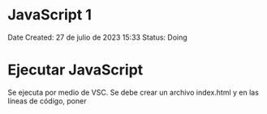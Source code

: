 # JavaScript 1

Date Created: 27 de julio de 2023 15:33
Status: Doing

# Ejecutar JavaScript

Se ejecuta por medio de VSC. Se debe crear un archivo index.html y en las líneas de código, poner <script>. Esto le da a entender al editor que estamos trabajando en Java

![Untitled](img/Untitled.png)

Consola: Es donde se ve el resultado del código JS

Para verlo, abrimo el archivo index.html y se abrirá en Chrome. Ahora se usa Ctrl+shift+j para ver la consola

# Comentarios

Son textos que se incluyen pero que no hacen parte del código como tal. Son usados como guía

Se hacen con dos

//

![Untitled](img/Untitled%201.png)

![Untitled](img/Untitled%202.png)

# Variables

Tipos de datos: Undefined (no existe valor asignado), null (nulo), boolean (booleano), string (cadena de caracteres), symbol, number (numero) & object

Variable: Crea un espacio en el dispositivo y guarda un valor en ese lugar de memoria

![Untitled](img/Untitled%203.png)

# Operador de Asignación

Si se definen variables pero no su valor, en la consola se verá reflejado como valor indefinido

![Untitled](img/Untitled%204.png)

![Untitled](img/Untitled%205.png)

Podemos darle un valor a la variable despues de creada

![Untitled](img/Untitled%206.png)

# Asignar el valor de una variable a otra variable

![Untitled](img/Untitled%207.png)

![Untitled](img/Untitled%208.png)

# Variables no Inicializadas

Son aquellas variables a las que no se les ha asignado un valor

![Untitled](img/Untitled%209.png)

# Mayúsculas y Minúculas

En JS es importante que las variables sean escritas como se declararon, respetando mayúsculas y minúsculas

![Untitled](img/Untitled%2010.png)

# Operaciones Aritméticas

![Untitled](img/Untitled%2011.png)

![Untitled](img/Untitled%2012.png)

![Untitled](img/Untitled%2013.png)

![Untitled](img/Untitled%2014.png)

# Números Decimales

![Untitled](img/Untitled%2015.png)

Aplican la misma manera de las operaciones artiméticas

# Residuo de una división.

Esta operación da el valor del residuo de una división, es decir si divido 17/3 nos da 5,6. Pero el residuo es aquello que no se puede dividir de manera entera es decir que daría 5 y residuo 2. Se hace con%

![Untitled](img/Untitled%2016.png)

# Incrementar el valor de una variable

![Untitled](img/Untitled%2017.png)

![Untitled](img/Untitled%2018.png)

![Untitled](img/Untitled%2019.png)

![Untitled](img/Untitled%2020.png)

# Reducción del valor de una variable

![Untitled](img/Untitled%2021.png)

![Untitled](img/Untitled%2022.png)

# Asignación de Suma

Cuando se desea sumar una variable a un numero, se puede hacer de forma abreviada

![Untitled](img/Untitled%2023.png)

Otro Ejemplo

![Untitled](img/Untitled%2024.png)

# Asignación de Resta

![Untitled](img/Untitled%2025.png)

# Asignación de la Multiplicación

![Untitled](img/Untitled%2026.png)

# Asignación de División

![Untitled](img/Untitled%2027.png)

# Variable con Cadenas de Caracteres

![Untitled](img/Untitled%2028.png)

# Escapar Comillas en Cadenas de Caracteres

Si se desea declarar una variable de caracteres que incluyan comillas, debe hacerse de la siguiente manera \”texto”

![Untitled](img/Untitled%2029.png)

# Escape de Caracteres con Comillas Simples

![Untitled](img/Untitled%2030.png)

![Untitled](img/Untitled%2031.png)

Se puede hacer también intercalando comillas simples y comillas dobles como se muestra en los ejemplo

# Secuencias de Escape

Son combinaciones de caracteres que no se representan a sí mismos como caracteres como tal

![Untitled](img/Untitled%2032.png)

# Concatenar Cadenas de Caracteres

![Untitled](img/Untitled%2033.png)

# Construir Cadenas con Variables

![Untitled](img/Untitled%2034.png)

# Agregar Variables a Cadenas de Caracteres

![Untitled](img/Untitled%2035.png)

# Longitud de una cadena de caracteres

Para conocer la cantidad de caracteres de una variable, al momento de imprimir se agrega .lenght, es decir console.log(variable.length)

![Untitled](img/Untitled%2036.png)

# Notación de Corchetes: Primer Caracter

Nos permite acceder a un caracter especial de una cadena

![Untitled](img/Untitled%2037.png)

# Inmutabilidad de Cadena de Caracteres

Una vez definida una cadena de caracteres, no es posible cambiar algún elemento de ella.

![Untitled](img/Untitled%2038.png)

# Notación de Corchetes: Enésimo Caracter

![Untitled](img/Untitled%2039.png)

![Untitled](img/Untitled%2040.png)

# Notación de Corchetes: Último Caracter

![Untitled](img/Untitled%2041.png)

![Untitled](img/Untitled%2042.png)

# Notación de Corchetes: De Derecha a Izquierda

![Untitled](img/Untitled%2043.png)

y Así sucesivamente

# Palabras en Blanco

Vamos a hacer que un texto se imprima en la consola declarando varibales de las palabras 

![Untitled](img/Untitled%2044.png)

# Arreglos (Arrays)

Son estructuras que permiten almacenar múltiples valores  en una misma estructura. Son como vectores.

![Untitled](img/Untitled%2045.png)

# Arreglos Anidados

Se pueden crear arreglos en los que los elementos del mismo, sean arreglos. A esto se le llaman arreglos anidados

![Untitled](img/Untitled%2046.png)

# Identificación de un elemento de un arreglo

Se puede ubicar un elemento de un arreglo mendiante su posición

![Untitled](img/Untitled%2047.png)

# 

# Modificar los datos de un arreglo

Se pueden hacer modificaciones a los datos de un arreglo mediante la declaración de su valor

![Untitled](img/Untitled%2048.png)

# Acceder a Arreglos Multidimensionales

Se hace mediante definicions de subindices

![Untitled](img/Untitled%2049.png)

# .push()

Este método agrega a un arreglo un valor al final de este

![Untitled](img/Untitled%2050.png)

# .pop()

Este método elimina el último  elemento del arreglo, pero adicional nos permite guardarlo en una nueva variable

![Untitled](img/Untitled%2051.png)

# .shift()

Elimina el primer elemento de un arreglo

![Untitled](img/Untitled%2052.png)

# .unshift()

Agrega un elemento al principio de un arreglo. Dentro del paréntesis se define el valor que debe tomar ese elemento que vamos a agregar

![Untitled](img/Untitled%2053.png)

# Lista de Compras

Se pueden imprimier mensajes en la consola usandop las ubicaiones de los arreglos

![Untitled](img/Untitled%2054.png)

# Funciones

Se pueden escribir código que se puede reutilizar

![Untitled](img/Untitled%2055.png)

![Untitled](img/Untitled%2056.png)

# Argumentos

Las variables de la función se dfinen como parámetros

![Untitled](img/Untitled%2057.png)

para este caso, los parámetros son a y  b

dentro de esa función SUMAR se define que hará esta función

![Untitled](img/Untitled%2058.png)

Para este caso, hará la suma de a+b y muestra en la consola la suma de estos

Ahora, con la función definida, podemos llamarla con los valores que queramos darle a a y b

![Untitled](img/Untitled%2059.png)

Y así se muestra en la consola

![Untitled](img/Untitled%2060.png)

Los argumentos, son los VALORES QUE SE LE ASIGNAN A LOS PARÁMETROS. Es decir, un argumento es un parámetro con valor

Los parámetros también pueden ser definidos mediante variables de la siguiente manera

![Untitled](img/Untitled%2061.png)

# Ámbito Globales

Es una variable que se puede usar en cualquier parte del programa, ya que está definida en el programa principal (no dentro de una función)

# Ámbito Local

Son variables definidas dentro de una función, y solo se pueden usar dentro de esa función

# Diferencias entre Global y Local

Si tengo dos variables con el mismo nombre, una local y otra global estas tienen diferentes jerarquías según en donde se usen. Si se usan dentro de una función, va a tener mayor jerarquía la variablo local. Si se hace fuera de la función, tendrá jerarquía la global (ya que las locales no pueden usarse fuera de la función)

![Untitled](img/Untitled%2062.png)

[https://www.notion.so](https://www.notion.so)

# Retornar un Valor

Tenemos la funcion sumar, dentro de la funcion no siempre es necesario imprimir en la consola el resultado. Podemos calcularlo y guardar el valor sin necesidad de imprimir. Para es usamos la palabra reservada return. Asi queda el valor guardado y posteriormente podemos usarlo bien sea para imprimirlo, o para otros calculos

![Untitled](img/Untitled%2063.png)

![Untitled](img/Untitled%2064.png)

# Undefined

Si se define la función sumar y dentro de la función no retornamos la suma, el valor mostrado deberá ser UNDEFINED. Es decir, siempre debemos retornar el valor

![Untitled](img/Untitled%2065.png)

# Asignar un valor retornado

Se puede asignar una variable al retorno de una función. Se define la función y su variable, dentro de la función se define que es lo que vamos a retoirnar. En este caso es un mensaje. Despues de esto, fuera de la funcion definimos una valiable que será igual a la funcion creada definida en la una variable especifica, ene ste casi “JavaScript”

![Untitled](img/Untitled%2066.png)

![Untitled](img/Untitled%2067.png)

# Permanece en Línea (queue)

En informática, una cola o queue, es una estructura de datos abstracta en la cual los elemntos se mantienen en orden. Los nuevos elementos se pueden añadir al final de la cola y los elementos previos se retiran del principio de la cola

![Untitled](img/Untitled%2068.png)

![Untitled](img/Untitled%2069.png)

# Valores Booleanos

Son valores que pueden tomar valores de verdadero o falso. True or False. Deben escribirse en minuscula siempre (true & false).

# Operador de Igualdad ==

Es un opoerador que compara la igualdad de dos términos. Su resultado será un opoerador booleano-

![Untitled](img/Untitled%2070.png)

![Untitled](img/Untitled%2071.png)

NO DEBERIAN USARSE PARA COMPARAR ARREGLOS

# Operador de Igualdad Estricta ===

Nos permite comparar si los datos son iguales y son del mismo tipo

![Untitled](img/Untitled%2072.png)

# Práctica de como comparar valores

![Untitled](img/Untitled%2073.png)

![Untitled](img/Untitled%2074.png)

# Operadores de Desigualdad ! =

Es un operador que compara la igualdad de dos valores. Su respuesta será true si son distintos y false si son iguales. Es lo opuesto a los operadores de igualdad

![Untitled](img/Untitled%2075.png)

TAMPOCO DEBE USARSE PARA COMPARAR ARREGLOS

# Operador de Desigualdad Estricta ! = =

Funciona igual que el operadod de igual estricta, compara el valor y el tipo de datos. Si son iguales retornará false, si son diferentes retornara true

![Untitled](img/Untitled%2076.png)

# Operador Mayor Que

Compara el valor absoluto de un valor con respecto a otro. Si se da la condición será true, si no false.

Para cadenas de caracteres, se dará por orden alfabético donde a es el menor valor y z el mayor

![Untitled](img/Untitled%2077.png)

También será usado en variables

![Untitled](img/Untitled%2078.png)

# Operador Mayor o Igual que ≥

Adiciona la condición de mayoría e igualdad

# Operador Menor que < y menor o igual que ≤

Funcionan de manera similar que los dos operadores anteriores

![Untitled](img/Untitled%2079.png)

![Untitled](img/Untitled%2080.png)

# Operador Lógico AND &&

Nos permiten combinar expresiones para elaborar condiciones mas elaboradas

Los operadores lógicos tiene tablas de verdad que determinan sus valores de salida

![Untitled](img/Untitled%2081.png)

![Untitled](img/Untitled%2082.png)

# Operador Lógico OR ||

![Untitled](img/Untitled%2083.png)

![Untitled](img/Untitled%2084.png)

![Untitled](img/Untitled%2085.png)

# Operador Lógico NOT !

![Untitled](img/Untitled%2086.png)

Se usa para negar un valor de salida

![Untitled](img/Untitled%2087.png)

![Untitled](img/Untitled%2088.png)

# Sentencias Condicionales IF

Nos permiten elegir si un bloque de código se ejecuta o no

![Untitled](img/Untitled%2089.png)

![Untitled](img/Untitled%2090.png)

# Cláusula ELSE

![Untitled](img/Untitled%2091.png)

![Untitled](img/Untitled%2092.png)

![Untitled](img/Untitled%2093.png)

# Cláusula ELSE IF

Es para anidar IF y ELSE conjuntamente

![Untitled](img/Untitled%2094.png)

![Untitled](img/Untitled%2095.png)

# Encadenar if….else

Ejercicio Práctico

![Untitled](img/Untitled%2096.png)

# Código de Golf

Ejercicio Práctico

![Untitled](img/Untitled%2097.png)

![Untitled](img/Untitled%2098.png)

![Untitled](img/Untitled%2099.png)

# Sentencias Switch

La declaración o sentencia Switch evalúa una expresión, comparando el valor de esa expresión con una instancia CASE y ejecuta declaraciones asociadas a ese CASE, así como las declaraciones en los CASE que siguen

![Untitled](img/Untitled%20100.png)

![Untitled](img/Untitled%20101.png)

# Switch: Opción predeterminada

Esta opción se ejecutará si ninguno de los valores es el es valor de la variable o de la expresión. Se hace con DEFAULT

![Untitled](img/Untitled%20102.png)

![Untitled](img/Untitled%20103.png)

# Switch: Múltiples Casos

Se puede ejecutar un código especifico para varios valores.

![Untitled](img/Untitled%20104.png)

![Untitled](img/Untitled%20105.png)

# If…Else por Switch

Vamos a hacer un cógiso donde se obtengan los mismos resultados mediante IF-ELSE y con SWITCH

![Untitled](img/Untitled%20106.png)

![Untitled](img/Untitled%20107.png)

Ahora con SWITCH

![Untitled](img/Untitled%20108.png)

![Untitled](img/Untitled%20109.png)

# Retornar Valores Booleanos

Hay maneras mas resumidas de retornar valores booleanos. La manera como hemos visto hasta ahora con condicionales es:

![Untitled](img/Untitled%20110.png)

![Untitled](img/Untitled%20111.png)

Pero podemos retornar el valor directamente de la comparación

![Untitled](img/Untitled%20112.png)

![Untitled](img/Untitled%20113.png)

# Patrón de Retorno Anticipado

Cuando se retorna un valor de una función, esta se detiene inmediatamente.

![Untitled](img/Untitled%20114.png)

Para este caso, la línea 4 no se ejecutará pues está después de la línea 3 que ejectuta un retorno

![Untitled](img/Untitled%20115.png)

Para este caso, si el número es mayor que cero el programa calculará su raíz cuadrada. Si el número es menor que cero, el valor retornado será UNDEFINED. El patrón de retorno anticipado nos sirve para descartar de entrada aquellos valores que no son aplicables a nuestro código, como es el caso de los números negativos para el ejemplo. 

# Proyecto Conteo de Cartas

Descripción: En el juego de casino de BlackJack el jugador puede sacarle ventaja a la casa llevando un registro del número relativo de cartas altas y bajas que quedan en la baraja. A esto le llaman CONTEO DE CARTAS. Tener más cartas altas en la baraja es una ventaja para el jugador. Se le asigna un valor a cada carta de acuerdo a la siguiente tabla. Si el conteo es positivo, el jugador debería apostar alto, si el conteo es negativo o cero, el jugador debería apostar bajo.

![Untitled](img/Untitled%20116.png)

Nuestra meta es desarrollar una función para contar cartas.

La función debe tomar un parámetro CARTA que puede ser un número o una cadena de caracteres y luego aumentar o reducir el valor de la variable global CONTEO de acuerdo al valor de la carta.

La función debe retornar una cadena de caracteres con el conteo actual y las cadenas: "Apostar" (si el conteo es positivo) o "Esperar" si el conteo es cero o negativo.

El conteo actual y la decisión del jugador (Apostar o Esperar) deben estar separados por un espacio

SOLUCIÓN

![Untitled](img/Untitled%20117.png)

![Untitled](img/Untitled%20118.png)

![Untitled](img/Untitled%20119.png)

# Crear Objetos

Nos permiten guardar una secuencia o un conjunto de propiedades que están relacionadas con sus correspondientes valores. Se definene en JS de la siguiente manera

![Untitled](img/Untitled%20120.png)

# Acceder a Propiedades: Notación de Punto

Para acceder al valor de alguna propiedad de un objeto, se hace mediante la notación de punto. De la siguiente manera

![Untitled](img/Untitled%20121.png)

# Acceder a Propiedades: Notación de corchetes

También se pueden acceder a las distintas propiedades con esta notación que es equivalente

![Untitled](img/Untitled%20122.png)

# Acceder a propiedades: Variables

Podemos definir una variable que sea equivalente a alguna propiedad del objeto. Y posterior, usar la notación de corchetes para llamarlo. Como se muestra a continuación. Esto solo puede hacerse con esta notación, con la notación de punto no es posible

![Untitled](img/Untitled%20123.png)

# Actualizar Propiedades

Definimos un objeto llamada MOCHILA con las propiedades mostradas. La propiedad CONTENIDO tiene más de un elemento, y lo escribimos mediante un arreglo como se muestra a continuación. Una 

![Untitled](img/Untitled%20124.png)

Una vez definida las propiedades, accedemos a la propiedad del color (línea 7) y podemos cambiarla como se muestra en la línea 8. En la línea 9 se muestra que la propiedad ya quedó actualizada.

Para añadir elementos a la propiedad que se defina como un arreglo, para este caso CONTENIDO, usamos el método .PUSH como se muestra a continuación

![Untitled](img/Untitled%20125.png)

O sencillamente definimos nuevamente el contenido de la propiedad con lo que se requeira

![Untitled](img/Untitled%20126.png)

# Agregar Propiedades

Para agregar una propiedad a un objeto, se puede hacer de la siguiente manera con notación de punto y notación de corchetes

![Untitled](img/Untitled%20127.png)

![Untitled](img/Untitled%20128.png)

# Eliminar Propiedades

Para eliminar alguna propiedad podemos hacerlo de la siguiente manera

![Untitled](img/Untitled%20129.png)

# Objetos para Búsquedas

Por medio de OBjetos, podemos simplificar códigos realizados por medio de SWITCH. Un ejemplo claro es el siguiente código

![Untitled](img/Untitled%20130.png)

![Untitled](img/Untitled%20131.png)

![Untitled](img/Untitled%20132.png)

Ahora si lo definimos como un objeto

![Untitled](img/Untitled%20133.png)

![Untitled](img/Untitled%20134.png)

# Verificar Propiedades

Se define un objeto con sus propiedades y se valida si existe con hasOwnProperty(). El retorno será booleano

![Untitled](img/Untitled%20135.png)

![Untitled](img/Untitled%20136.png)

Desarrollemos una función que determine si un objeto tiene una propiedad

![Untitled](img/Untitled%20137.png)

![Untitled](img/Untitled%20138.png)

# Objetos Complejos

Los objetos puede definirse mediante arreglos anidados de manera compleja como se muestra a continuación

![Untitled](img/Untitled%20139.png)

Veamos como podemos acceder a alguna de sus propiedades

![Untitled](img/Untitled%20140.png)

![Untitled](img/Untitled%20141.png)

![Untitled](img/Untitled%20142.png)

![Untitled](img/Untitled%20143.png)

# Objetos Anidados

También se pueden definir Objetos dentro de otros Objetos, de manera similar a a los arreglos anidados. Para acceder a alguna propiedad, podemos usar la notación que se muestra a continuación

![Untitled](img/Untitled%20144.png)

![Untitled](img/Untitled%20145.png)

# Arreglos Anidados

Cuando un objeto esta definido en arreglo, como en el siguiente ejemplo, se debe usar notación de punto para acceder a alguno de sus elementos. Como se muestra a a continuación

![Untitled](img/Untitled%20146.png)

![Untitled](img/Untitled%20147.png)

![Untitled](img/Untitled%20148.png)

# Proyecto: Colección de Discos

Tenemos un objeto que representa parte de una colección de álbumes musicales. Cada álbum tiene un único ID asociado a otras propiedades.

No todos los álbumes tienen la información completa

![Untitled](img/Untitled%20149.png)

# Ciclo While

Se usan cuando no se tiene un número específico de iteraciones, pero si se conoce lo que tiene que ser cierto para detener el proceso.

Dentro del paréntesis de while, irá la condicion del ciclo

![Untitled](img/Untitled%20150.png)

![Untitled](img/Untitled%20151.png)

Otro ejemplo

![Untitled](img/Untitled%20152.png)

![Untitled](img/Untitled%20153.png)

# Ciclo For

Lo usamos cuando sabemos cuantas iteraciones necesitamos. Dentro del par+entesis del for, ira el valor inicial; la condición final; y como queremos que se actualice la variable

![Untitled](img/Untitled%20154.png)

![Untitled](img/Untitled%20155.png)

# Ciclos For: Números Impares

Vamos a crear un arreglo con los números impares entre 0 y 19, incluyendolo

![Untitled](img/Untitled%20156.png)

![Untitled](img/Untitled%20157.png)

Otro Ejemplo. Hagamos un arreglo que contenga todos los número pares desde 2 hasta 26, incluyendolo

![Untitled](img/Untitled%20158.png)

![Untitled](img/Untitled%20159.png)

# Ciclos For: Contar hacia atrás

Hagamos un contador desde 20 hasta 11 con el ciclo for, de uno en uno

![Untitled](img/Untitled%20160.png)

![Untitled](img/Untitled%20161.png)

El mismo ejemplo con arreglo

![Untitled](img/Untitled%20162.png)

![Untitled](img/Untitled%20163.png)

# Iterar Sobre un Arreglo con ciclo For

Vamos  a crear un programa que sume los elementos de un arreglo

![Untitled](img/Untitled%20164.png)

![Untitled](img/Untitled%20165.png)

Otro Ejemplo con cadenas de caracteres, vamos a convertir las cadenas de caracteres a mayúculas con toUpperCase

![Untitled](img/Untitled%20166.png)

![Untitled](img/Untitled%20167.png)

Otro Ejemplo, hagamos un programa que cuente los números pares de un arreglo

![Untitled](img/Untitled%20168.png)

![Untitled](img/Untitled%20169.png)

# Ciclos For Anidados

Vamos usas ciclos for anidados para mostrar elementos de arreglos anidados

![Untitled](img/Untitled%20170.png)

![Untitled](img/Untitled%20171.png)

# Ciclos Do While

Es un ciclo muy similar a While, la diferencia es que se va a ejecutar mínimo una vez el código así no se cumpla la condición. Eso es útil cuando hay que pedir que un usuario ingrese un valor y así podemos compararlo.

Para este código, x = 5. El ciclo dice que independiente de el valor de x, al  menos una vez se ejecutará la impresión. 

![Untitled](img/Untitled%20172.png)

Como el condicional del ciclo es que x sea menor que 10, y x lo es, se seguirá ejecutando el código. Entonces este imprimirá en consola los número del 5 al 9.

![Untitled](img/Untitled%20173.png)

Ahora si x =15, no cumple con el condicional. Sin embargo imprimirá una vez el valor de x por que así es la naturaleza del ciclo

![Untitled](img/Untitled%20174.png)

![Untitled](img/Untitled%20175.png)